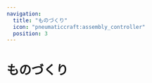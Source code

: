 ```yaml
---
navigation:
  title: "ものづくり"
  icon: "pneumaticcraft:assembly_controller"
  position: 3
---
```


# ものづくり

<SubPages />